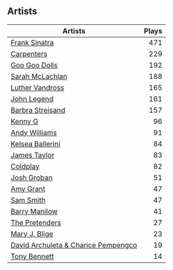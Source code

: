 ## Artists
Artists | Plays 
----- | -----: 
[Frank Sinatra](/artists/frank-sinatra-739) | 471
[Carpenters](/artists/carpenters-39303) | 229
[Goo Goo Dolls](/artists/goo-goo-dolls-12135) | 192
[Sarah McLachlan](/artists/sarah-mclachlan-89556) | 188
[Luther Vandross](/artists/luther-vandross-3402) | 165
[John Legend](/artists/john-legend-36643) | 161
[Barbra Streisand](/artists/barbra-streisand-31892) | 157
[Kenny G](/artists/kenny-g-7789) | 96
[Andy Williams](/artists/andy-williams-16425) | 91
[Kelsea Ballerini](/artists/kelsea-ballerini-30601760) | 84
[James Taylor](/artists/james-taylor-5709) | 83
[Coldplay](/artists/coldplay-1648) | 82
[Josh Groban](/artists/josh-groban-58260) | 51
[Amy Grant](/artists/amy-grant-3053) | 47
[Sam Smith](/artists/sam-smith-423762) | 47
[Barry Manilow](/artists/barry-manilow-31897) | 41
[The Pretenders](/artists/the-pretenders-680993) | 27
[Mary J. Blige](/artists/mary-j-blige-39258) | 23
[David Archuleta & Charice Pempengco](/artists/david-archuleta-charice-pempengco-118303) | 19
[Tony Bennett](/artists/tony-bennett-2564) | 14

